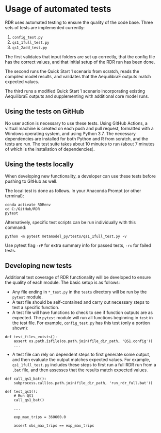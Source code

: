 # Usage of automated tests

RDR uses automated testing to ensure the quality of the code base. Three sets of tests are implemented currently:

1. `config_test.py`
2. `qs1_1full_test.py`
3. `qs1_2add_test.py`

The first validates that input folders are set up correctly, that the config file has the correct values, and that initial setup of the RDR run has been done.

The second runs the Quick Start 1 scenario from scratch, reads the compiled model results, and validates that the AequilibraE outputs match expected values.

The third runs a modified Quick Start 1 scenario incorporating existing AequilibraE outputs and supplementing with additional core model runs.

## Using the tests on GitHub

No user action is necessary to use these tests. Using GitHub Actions, a virtual machine is created on each push and pull request, formatted with a Windows operating system, and using Python 3.7. The necessary dependencies are installed for both Python and R from scratch, and the tests are run. The test suite takes about 10 minutes to run (about 7 minutes of which is the installation of dependencies).

## Using the tests locally

When developing new functionality, a developer can use these tests before pushing to GitHub as well.

The local test is done as follows. In your Anaconda Prompt (or other terminal):
```
conda activate RDRenv
cd C:/GitHub/RDR
pytest
```

Alternatively, specific test scripts can be run individually with this command:
```
python -m pytest metamodel_py/tests/qs1_1full_test.py -v
```

Use pytest flag `-rP` for extra summary info for passed tests, `-rx` for failed tests.

## Developing new tests

Additional test coverage of RDR functionality will be developed to ensure the quality of each module. The basic setup is as follows:

- Any file ending in `*_test.py` in the `tests` directory will be run by the `pytest` module.
- A test file should be self-contained and carry out necessary steps to test a specific function.
- A test file will have functions to check to see if function outputs are as expected. The `pytest` module will run all functions beginning in `test` in the test file. For example, `config_test.py` has this test (only a portion shown):
```
def test_files_exists():
    assert os.path.isfile(os.path.join(file_dir_path, 'QS1.config'))
    ...
```

- A test file can rely on dependent steps to first generate some output, and then evaluate the output matches expected values. For example, `qs1_1full_test.py` includes these steps to first run a full RDR run from a `.bat` file, and then assesses that the results match expected values.
```
def call_qs1_bat():
    subprocess.call(os.path.join(file_dir_path, 'run_rdr_full.bat'))

def test_qs1():
    # Run QS1
    call_qs1_bat()

    ...

    exp_max_trips = 360600.0

    assert obs_max_trips == exp_max_trips
```
